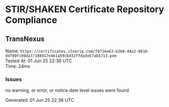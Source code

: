 # STIR/SHAKEN Certificate Repository Compliance

## TransNexus

Name: `https://certificates.clearip.com/f0716e63-b288-44a2-8616-d4f89fc09da7/188917e461a59cbd32ffda3e57ab5713.pem`\
Tested At: 01 Jun 25 22:36 UTC\
Time: 24ms

### Issues

no warning, or error, or notice date level issues were found

Generated: 01 Jun 25 22:38 UTC